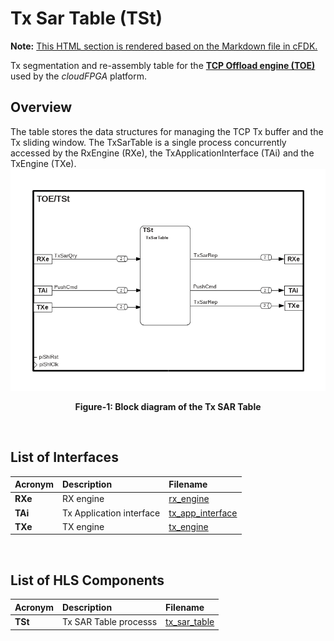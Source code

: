 # Tx Sar Table (TSt)
**Note:** [This HTML section is rendered based on the Markdown file in cFDK.](https://github.com/cloudFPGA/cFDK/blob/master/DOC/NTS/TSt.md)

Tx segmentation and re-assembly table for the **[TCP Offload engine (TOE)](https://github.com/cloudFPGA/cFDK/blob/master/DOC/NTS/./TOE.md)** used by the *cloudFPGA* platform. 

## Overview
The table stores the data structures for managing the TCP Tx buffer and the Tx sliding window.
The TxSarTable is a single process concurrently accessed by the RxEngine (RXe), the TxApplicationInterface (TAi) and the TxEngine (TXe).
![Block diagram of the TOE/TSt](https://github.com/cloudFPGA/cFDK/blob/master/DOC/NTS/./images/Fig-TOE-TSt-Structure.bmp?raw=true#center)
<p align="center"><b>Figure-1: Block diagram of the Tx SAR Table</b></p>
<br>

## List of Interfaces

| Acronym         | Description                                           | Filename
|:----------------|:------------------------------------------------------|:--------------
|  **RXe**        | RX engine                                             | [rx_engine](../../SRA/LIB/SHELL/LIB/hls/toe/src/rx_engine/src/rx_engine.cpp)
|  **TAi**        | Tx Application interface                              | [tx_app_interface](../../SRA/LIB/SHELL/LIB/hls/toe/src/tx_app_interface/tx_app_interface.cpp)
|  **TXe**        | TX engine                                             | [tx_engine](../../SRA/LIB/SHELL/LIB/hls/toe/src/tx_engine/src/tx_engine.cpp)


<br>

## List of HLS Components

| Acronym         | Description                                           | Filename
|:----------------|:------------------------------------------------------|:--------------
| **TSt**         | Tx SAR Table processs                                 | [tx_sar_table](../../SRA/LIB/SHELL/LIB/hls/toe/src/tx_sar_table/tx_sar_table.cpp)

<br>
